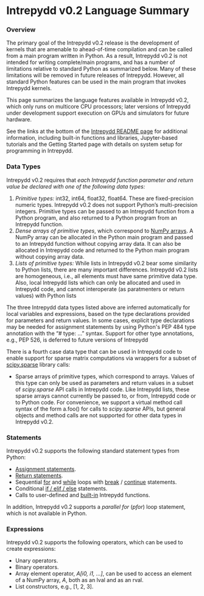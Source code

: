 # Intrepydd v0.2 Language Summary 


### Overview

The primary goal of the Intrepydd v0.2
release is the development of kernels that  are amenable to
ahead-of-time compilation and can be called from a main
program written in Python.  As a result, Intrepydd v0.2 is not intended for
writing complete/main programs, and has a number
of limitations relative to standard Python as summarized below.  Many of
these limitations will be removed in future releases of Intrepydd.
However, all standard Python features can be used in the main program
that invokes Intrepydd kernels.

This page summarizes the language features  available in
Intrepydd v0.2, which only runs on
multicore CPU processors; later versions of Intrepydd under
development support execution on GPUs and simulators for future
hardware.

See the links at the bottom of the [Intrepydd README page](README.md) for
additional information, including built-in functions and libraries,
Jupyter-based tutorials and the Getting Started page with details on system setup for programming in Intrepydd.


### Data Types

Intrepydd v0.2 requires that _each Intrepydd function parameter and
return value be declared with one of the following data types:_
1. _Primitive types:_ int32, int64, float32, float64.  These are
   fixed-precision numeric types.  Intrepydd v0.2 does not support
   Python’s multi-precision integers.  Primitive types can be passed
   to an Intrepydd function from a Python program, and also returned
   to a Python program from an Intrepydd function.
2. _Dense arrays of primitive types_, which correspond to [NumPy arrays](https://www.numpy.org/devdocs/user/basics.creation.html).  A NumPy array can be allocated in
  the Python main program and passed to an Intrepydd function without
  copying array data.  It can also be allocated in Intrepydd code and
  returned to the Python main program without
  copying array data.
3. _Lists of primitive types:_  While lists in Intrepydd v0.2 bear
     some similarity to Python lists, there are many important
     differences.  Intrepydd v0.2 lists are homogeneous, i.e., all elements must
	 have same primitive data type.  Also, local Intrepydd lists which can only be allocated and used
in Intrepydd code, and cannot
interoperate (as paratmenters or return values) with Python lists


The three Intrepydd data types listed above are inferred automatically for
local variables and expressions, based on the type declarations
provided for parameters and
return values.   In some cases,
explicit type declarations may be needed for assignment statements by
using Python's PEP 484 type annotation with the “# type: …” syntax.
Support for other type annotations, e.g., PEP 526, is deferred to
future versions of Intrepydd
	 

There is a fourth case data type that can be  used in Intrepydd code to enable 
support for sparse matrix computations via wrappers for a subset of [scipy.sparse](https://docs.scipy.org/doc/scipy/reference/sparse.html)
library calls:
- Sparse arrays of primitive types, which correspond to 
  arrays.
Values of this type can only be used as parameters and
  return values in a subset of _scipy.sparse_ API calls in Intrepydd code.  Like Intrepydd lists, these sparse arrays cannot currently be passed to, or from, Intrepydd
  code or to Python code.  For convenience, we support a virtual
  method call syntax of the form a.foo() for calls to _scipy.sparse_ APIs, 
but general objects and method calls are not supported for other data
  types in Intrepydd v0.2.

### Statements

Intrepydd v0.2 supports the following standard statement types from Python:
- [Assignment statements](https://docs.python.org/2.0/ref/assignment.html).
- [Return statements](https://docs.python.org/2.0/ref/return.html).
- Sequential [for](https://docs.python.org/3/tutorial/controlflow.html#for-statements) and [while](https://docs.python.org/3/reference/compound_stmts.html#while) loops with [break](https://docs.python.org/3/reference/simple_stmts.html?highlight=break#grammar-token-break-stmt) / [continue](https://docs.python.org/3/reference/simple_stmts.html?highlight=break#the-continue-statement) statements.
- Conditional [if / elif / else](https://docs.python.org/3/reference/compound_stmts.html?highlight=elif#if) statements.
- Calls to user-defined and [built-in](library/functions.md) Intrepydd functions. 

In addition, Intrepydd v0.2 supports a _parallel for_ (_pfor_) loop
statement, which is not available in Python.

### Expressions

Intrepydd v0.2 supports the following operators, which can be used to
create expressions:
- Unary operators.
- Binary operators.
- Array element operator, _A[i0, i1, ...]_, can be used to access an
   element of a NumPy array, _A_, both as an lval and as an rval.
- List constructors, e.g., [1, 2, 3].

<!---
### Optimization levels

To enable experimentation with different optimization levels, Intrepydd
v0.2 supports three optimization levels:
- Level 0 (pyddc -O0): At this level, the Intrepydd compiler generates pure
  Python code to facilitate debugging, since the combination of
  the Python main program code and Intrepydd-generated Python kernel
  code can be executed in a standard Python environment.
- Level 1 (pyddc -O1): At this level, the Intrepydd compiler generates
  Python code with annotations to make the code amenable to Numba JIT
  compilation. built-in functions
- Level 2 (pyddc -O2): At this level, the Intrepydd compiler generates
  C++ code which can be compiled to a static module that can be
  loaded by the Python main program.

Since Intrepydd is focused on high-performance code, the default
optimization level used by the pyddc compiler is -O2.
-->
